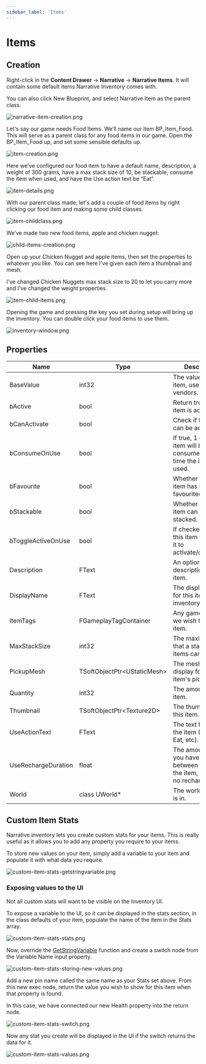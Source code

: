 ```yaml
---
sidebar_label: 'Items'
---
```


# Items

## Creation

Right-click in the **Content Drawer** -> **Narrative** -> **Narrative Items**. It will contain some default items Narrative Inventory comes with.

You can also click New Blueprint, and select Narrative Item as the parent class.

![narrative-item-creation.png](/img/inventory/narrative-item-creation.png)

Let's say our game needs Food Items. We’ll name our item BP_Item_Food. This will serve as a parent class for any food items in our game. Open the BP_Item_Food up, and set some sensible defaults up.

![item-creation.png](/img/inventory/item-creation.png)

Here we’ve configured our food item to have a default name, description, a weight of 300 grams, have a max stack size of 10, be stackable, consume the item when used, and have the Use action text be “Eat”.

![item-details.png](/img/inventory/item-details.png)

With our parent class made, let's add a couple of food items by right clicking our food item and making some child classes.

![item-childclass.png](/img/inventory/item-childclass.png)

We’ve made two new food items, apple and chicken nugget:

![child-items-creation.png](/img/inventory/child-items-creation.png)

Open up your Chicken Nugget and apple items, then set the properties to whatever you like. You can see here I've given each item a thumbnail and mesh.

I've changed Chicken Nuggets max stack size to 20 to let you carry more and I've changed the weight properties.

![item-child-items.png](/img/inventory/item-child-items.png)

Opening the game and pressing the key you set during setup will bring up the inventory. You can double click your food items to use them.

![inventory-window.png](/img/inventory/inventory-window.png)

## Properties

| Name                | Type                          | Description                                                                              |
|---------------------|-------------------------------|------------------------------------------------------------------------------------------|
| BaseValue           | int32                         | The value of the item, used by vendors.                                                  |
| bActive             | bool                          | Return true if this item is active.                                                      |
| bCanActivate        | bool                          | Check if the item can be activated.                                                      |
| bConsumeOnUse       | bool                          | If true, 1 of this item will be consumed every time the item is used.                    |
| bFavourite          | bool                          | Whether or not this item has been favourited.                                            |
| bStackable          | bool                          | Whether or not this item can be stacked.                                                 |
| bToggleActiveOnUse  | bool                          | If checked, using this item will cause it to activate/deactivate.                        |
| Description         | FText                         | An optional description for the item.                                                    |
| DisplayName         | FText                         | The display name for this item in the inventory.                                         |
| ItemTags            | FGameplayTagContainer         | Any gameplay tags we wish to give this item.                                             |
| MaxStackSize        | int32                         | The maximum size that a stack of items can be.                                           |
| PickupMesh          | TSoftObjectPtr\<UStaticMesh\> | The mesh to display for this item's pickup.                                              |
| Quantity            | int32                         | The amount of the item.                                                                  |
| Thumbnail           | TSoftObjectPtr\<Texture2D\>   | The thumbnail for this item.                                                             |
| UseActionText       | FText                         | The text for using the item (Equip, Eat, etc).                                           |
| UseRechargeDuration | float                         | The amount of time you have to wait between uses of the item, 0 means no recharge delay. |
| World               | class UWorld*                 | The world this item is in.                                                               |

## Custom Item Stats

Narrative inventory lets you create custom stats for your items. This is really useful as it allows you to add any property you require to your items.

To store new values on your item, simply add a variable to your item and populate it with what data you require.

![custom-item-stats-getstringvariable.png](/img/inventory/custom-item-stats-getstringvariable.png)

### Exposing values to the UI

Not all custom stats will want to be visible on the Inventory UI. 

To expose a variable to the UI, so it can be displayed in the stats section, in the class defaults of your item, populate the name of the item in the Stats array.

![custom-item-stats-stats.png](/img/inventory/custom-item-stats-stats.png)

Now, override the [GetStringVariable](./functions.md#get-string-variable) function and create a switch node from the Variable Name input property.

![custom-item-stats-storing-new-values.png](/img/inventory/custom-item-stats-storing-new-values.png)

Add a new pin name called the same name as your Stats set above. From this new exec node, return the value you wish to show for this item when that property is found.

In this case, we have connected our new Health property into the return node.

![custom-item-stats-switch.png](/img/inventory/custom-item-stats-switch.png)

Now any stat you create will be displayed in the UI if the switch returns the data for it.

![custom-item-stats-values.png](/img/inventory/custom-item-stats-values.png)
